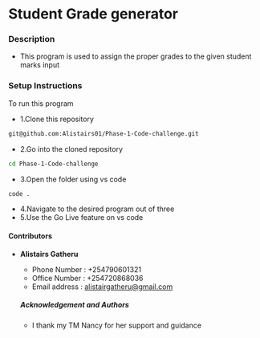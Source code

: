 # Student Grade generator

### Description
- This program is used to assign the proper grades to the given student marks input 

### Setup Instructions
To run this program

* 1.Clone this repository
```bash
git@github.com:Alistairs01/Phase-1-Code-challenge.git
```
* 2.Go into the cloned repository
```bash
cd Phase-1-Code-challenge
```
* 3.Open the folder using vs code
```bash
code .
```
* 4.Navigate to the desired program out of three
* 5.Use the Go Live feature on vs code

#### Contributors

- **Alistairs Gatheru**
  - Phone Number : +254790601321
  - Office Number : +254720868036
  - Email address : alistairgatheru@gmail.com

  ##### Acknowledgement and Authors 
  - I thank my TM Nancy for her support and guidance
